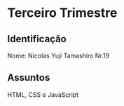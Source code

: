 # Terceiro Trimestre 

## Identificação
Nome: Nicolas Yuji Tamashiro  Nr.19

## Assuntos
HTML, CSS e JavaScript
